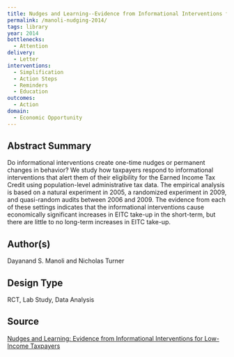 ```yaml
---
title: Nudges and Learning--Evidence from Informational Interventions for Low-Income Taxpayers
permalink: /manoli-nudging-2014/
tags: library 
year: 2014
bottlenecks: 
  - Attention 
delivery: 
  - Letter 
interventions: 
  - Simplification 
  - Action Steps 
  - Reminders  
  - Education 
outcomes:  
  - Action 
domain: 
  - Economic Opportunity
---
```

## Abstract Summary

Do informational interventions create one-time nudges or permanent changes in behavior? We study how taxpayers respond to informational interventions that alert them of their eligibility for the Earned Income Tax Credit using population-level administrative tax data. The empirical analysis is based on a natural experiment in 2005, a randomized experiment in 2009, and quasi-random audits between 2006 and 2009. The evidence from each of these settings indicates that the informational interventions cause economically significant increases in EITC take-up in the short-term, but there are little to no long-term increases in EITC take-up.

## Author(s)

Dayanand S. Manoli and Nicholas Turner

## Design Type

RCT, Lab Study, Data Analysis

## Source

<a href="http://www.daymanoli.com/wp-content/uploads/2015/03/Manoli_Turner.pdf">Nudges and Learning: Evidence from Informational Interventions for Low-Income Taxpayers</a>
